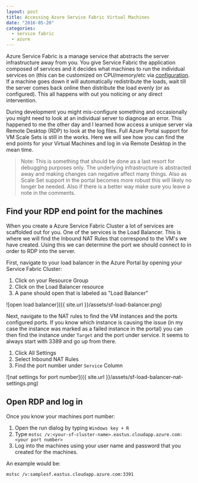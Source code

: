 ```yaml
---
layout: post
title: Accessing Azure Service Fabric Virtual Machines
date: "2016-05-20"
categories:
  - service fabric
  - azure
---
```


Azure Service Fabric is a manage service that abstracts the server infrastructure away from you.  You give Service Fabric the application composed of services and it decides what machines to run the individual services on (this can be customized on CPU/memory/etc via [configuration](https://azure.microsoft.com/en-us/documentation/articles/service-fabric-cluster-resource-manager-configure-services/).  If a machine goes down it will automatically redistribute the loads, wait till the server comes back online then distribute the load evenly (or as configured).  This all happens with out you noticing or any direct intervention.  

During development you might mis-configure something and occasionally you might need to look at an individual server to diagnose an error.  This happened to me the other day and I learned how access a unique server via Remote Desktop (RDP) to look at the log files. Full Azure Portal support for VM Scale Sets is still in the works.  Here we will see how you can find the end points for your Virtual Machines and log in via Remote Desktop in the mean time.

> Note: This is something that should be done as a last resort for debugging purposes only.  The underlying infrastructure is abstracted away and making changes can negative affect many things.  Also as Scale Set support in the portal becomes more robust this will likely no longer be needed.  Also if there is a better way make sure you leave a note in the comments.

## Find your RDP end point for the machines
When you create a Azure Service Fabric Cluster a lot of services are scaffolded out for you.  One of the services is the Load Balancer.  This is where we will find the Inbound NAT Rules that correspond to the VM's we have created.  Using this we can determine the port we should connect to in order to RDP into the server.

First, navigate to your load balancer in the Azure Portal by opening your Service Fabric Cluster:
1. Click on your Resource Group
2. Click on the Load Balancer resource
3. A pane should open that is labeled as "Load Balancer"

![open load balancer]({{ site.url }}/assets/sf-load-balancer.png)

Next, navigate to the NAT rules to find the VM instances and the ports configured ports.  If you know which instance is causing the issue (in my case the instance was marked as a failed instance in the portal) you can then find the instance under ```Target``` and the port under service.  It seems to always start with 3389 and go up from there.

1. Click All Settings
2. Select Inbound NAT Rules
3. Find the port number under ```Service``` Column

![nat settings for port number]({{ site.url }}/assets/sf-load-balancer-nat-settings.png)

## Open RDP and log in
Once you know your machines port number:
1. Open the run dialog by typing ```Windows key + R```
2. Type ```mstsc /v:<your-sf-cluster-name>.eastus.cloudapp.azure.com:<your port number>```
3. Log into the machines using your user name and password that you created for the machines.

An example would be:

```
mstsc /v:samplesf.eastus.cloudapp.azure.com:3391
```